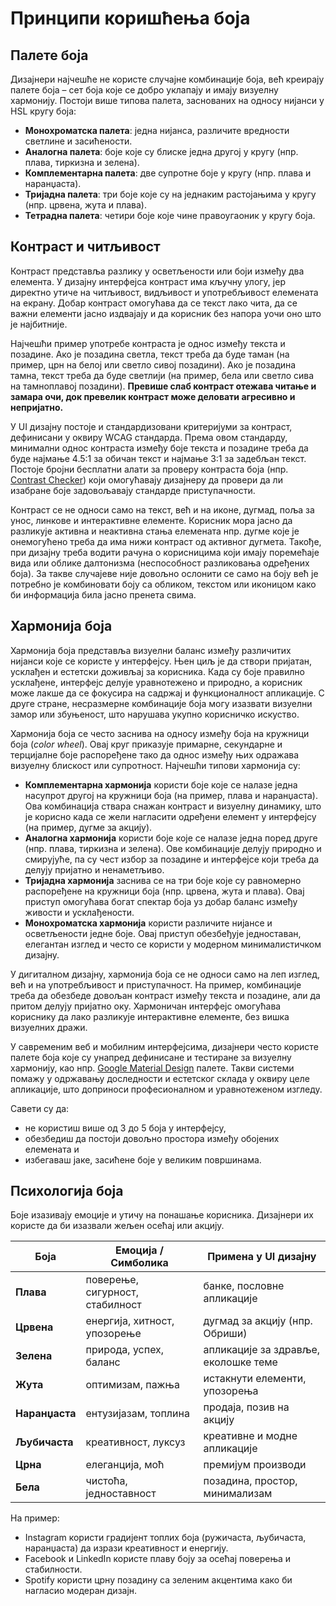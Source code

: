 # Принципи коришћења боја

## Палете боја

Дизајнери најчешће не користе случајне комбинације боја, већ креирају палете
боја – сет боја које се добро уклапају и имају визуелну хармонију. Постоји више
типова палета, заснованих на односу нијанси у HSL кругу боја:

* **Монохроматска палета**: једна нијанса, различите вредности светлине и
засићености.
* **Аналогна палета**: боје које су блиске једна другој у кругу (нпр. плава,
тиркизна и зелена).
* **Комплементарна палета**: две супротне боје у кругу (нпр. плава и
наранџаста).
* **Тријадна палета**: три боје које су на једнаким растојањима у кругу (нпр.
црвена, жута и плава).
* **Тетрадна палета**: четири боје које чине правоугаоник у кругу боја.

## Контраст и читљивост

Контраст представља разлику у осветљености или боји између два елемента. У
дизајну интерфејса контраст има кључну улогу, јер директно утиче на читљивост,
видљивост и употребљивост елемената на екрану. Добар контраст омогућава да се
текст лако чита, да се важни елементи јасно издвајају и да корисник без напора
уочи оно што је најбитније.

Најчешћи пример употребе контраста је однос између текста и позадине. Ако је
позадина светла, текст треба да буде таман (на пример, црн на белој или светло
сивој позадини). Ако је позадина тамна, текст треба да буде светлији (на
пример, бела или светло сива на тамноплавој позадини). **Превише слаб контраст
отежава читање и замара очи, док превелик контраст може деловати агресивно и
непријатно.**

У UI дизајну постоје и стандардизовани критеријуми за контраст, дефинисани у
оквиру WCAG стандарда. Према овом стандарду, минимални однос контраста између
боје текста и позадине треба да буде најмање 4.5:1 за обичан текст и најмање
3:1 за задебљан текст. Постоје бројни бесплатни алати за проверу контраста
боја (нпр. [Contrast Checker](https://webaim.org/resources/contrastchecker/))
који омогућавају дизајнеру да провери да ли изабране боје задовољавају
стандарде приступачности.

Контраст се не односи само на текст, већ и на иконе, дугмад, поља за унос,
линкове и интерактивне елементе. Корисник мора јасно да разликује активна и
неактивна стања елемената нпр. дугме које је онемогућено треба да има нижи
контраст од активног дугмета. Такође, при дизајну треба водити рачуна о
корисницима који имају поремећаје вида или облике далтонизма (неспособност
разликовања одређених боја). За такве случајеве није довољно ослонити се само
на боју већ је потребно је комбиновати боју са обликом, текстом или иконицом
како би информација била јасно пренета свима.

## Хармонија боја

Хармонија боја представља визуелни баланс између различитих нијанси које се
користе у интерфејсу. Њен циљ је да створи пријатан, усклађен и естетски
доживљај за корисника. Када су боје правилно усклађене, интерфејс делује
уравнотежено и природно, а корисник може лакше да се фокусира на садржај и
функционалност апликације. С друге стране, несразмерне комбинације боја могу
изазвати визуелни замор или збуњеност, што нарушава укупно корисничко искуство.

Хармонија боја се често заснива на односу између боја на кружници боја (*color
wheel*). Овај круг приказује примарне, секундарне и терцијалне боје распоређене
тако да однос између њих одражава визуелну блискост или супротност. Најчешћи
типови хармонија су:

* **Комплементарна хармонија** користи боје које се налазе једна насупрот
другој на кружници боја (на пример, плава и наранџаста). Ова комбинација ствара
снажан контраст и визуелну динамику, што је корисно када се жели нагласити
одређени елемент у интерфејсу (на пример, дугме за акцију).
* **Аналогна хармонија** користи боје које се налазе једна поред друге (нпр.
плава, тиркизна и зелена). Ове комбинације делују природно и смирујуће, па су
чест избор за позадине и интерфејсе који треба да делују пријатно и
ненаметљиво.
* **Тријадна хармонија** заснива се на три боје које су равномерно распоређене
на кружници боја (нпр. црвена, жута и плава). Овај приступ омогућава богат
спектар боја уз добар баланс између живости и усклађености.
* **Монохроматска хармонија** користи различите нијансе и осветљености једне
боје. Овај приступ обезбеђује једноставан, елегантан изглед и често се користи
у модерном минималистичком дизајну.

У дигиталном дизајну, хармонија боја се не односи само на леп изглед, већ и на
употребљивост и приступачност. На пример, комбинације треба да обезбеде довољан
контраст између текста и позадине, али да притом делују пријатно оку. Хармоничан
интерфејс омогућава кориснику да лако разликује интерактивне елементе, без вишка
визуелних дражи.

У савременим веб и мобилним интерфејсима, дизајнери често користе палете боја
које су унапред дефинисане и тестиране за визуелну хармонију, као нпр.
[Google Material Design](https://m3.material.io/styles/color/system/overview)
палете. Такви системи помажу у одржавању доследности и естетског склада у
оквиру целе апликације, што доприноси професионалном и уравнотеженом изгледу.

Савети су да:

* не користиш више од 3 до 5 боја у интерфејсу,
* обезбедиш да постоји довољно простора између обојених елемената и
* избегаваш јаке, засићене боје у великим површинама.

## Психологија боја

Боје изазивају емоције и утичу на понашање корисника. Дизајнери их користе да
би изазвали жељен осећај или акцију.

| Боја           | Емоција / Симболика             | Примена у UI дизајну                 |
| -------------- | ------------------------------- | ------------------------------------ |
| **Плава**      | поверење, сигурност, стабилност | банке, пословне апликације           |
| **Црвена**     | енергија, хитност, упозорење    | дугмад за акцију (нпр. Обриши)       |
| **Зелена**     | природа, успех, баланс          | апликације за здравље, еколошке теме |
| **Жута**       | оптимизам, пажња                | истакнути елементи, упозорења        |
| **Наранџаста** | ентузијазам, топлина            | продаја, позив на акцију             |
| **Љубичаста**  | креативност, луксуз             | креативне и модне апликације         |
| **Црна**       | елеганција, моћ                 | премијум производи                   |
| **Бела**       | чистоћа, једноставност          | позадина, простор, минимализам       |

На пример:

* Instagram користи градијент топлих боја (ружичаста, љубичаста, наранџаста) да
изрази креативност и енергију.
* Facebook и LinkedIn користе плаву боју за осећај поверења и стабилности.
* Spotify користи црну позадину са зеленим акцентима како би нагласио модеран
дизајн.
